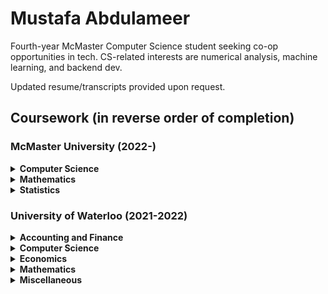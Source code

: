 # Mustafa Abdulameer

Fourth-year McMaster Computer Science student seeking co-op opportunities in tech. CS-related interests are numerical analysis, machine learning, and backend dev.

Updated resume/transcripts provided upon request.

## Coursework (in reverse order of completion)

### McMaster University (2022-)

<details>
<summary>
<b>
Computer Science
</b>
</summary>
<table>
    <tr>
      <th>Code</th>
      <th>Course Name</th>
    </tr>
    <tr>
      <td>COMPSCI 3AC3</td>
      <td>Algorithms and Complexity</td>
    </tr>
    <tr>
      <td>COMPSCI 3N03</td>
      <td>Computer Networks and Security</td>
    </tr>
    <tr>
      <td>COMPSCI 3TB3</td>
      <td>Syntax-Based Tools & Compilers</td>
    </tr>
    <tr>
      <td>COMPSCI 4NL3</td>
      <td>Natural Language Processing</td>
    </tr>
    <tr>
      <td>COMPSCI 4AL3</td>
      <td>Applications of Machine Learning</td>
    </tr>
    <tr>
      <td>COMPSCI 4ML3</td>
      <td>Fundamentals of Machine Learning</td>
    </tr>
    <tr>
      <td>COMPSCI 3MI3</td>
      <td>Principles of Programming Languages</td>
    </tr>
    <tr>
      <td>COMPSCI 3SH3</td>
      <td>Operating Systems</td>
    </tr>
    <tr>
      <td>COMPSCI 2XC3</td>
      <td>Algorithms and Software Design</td>
    </tr>
    <tr>
      <td>COMPSCI 2SD3</td>
      <td>Concurrent Systems</td>
    </tr>
    <tr>
      <td>COMPSCI 2DB3</td>
      <td>Databases</td>
    </tr>
    <tr>
      <td>COMPSCI 2AC3</td>
      <td>Automata and Computability</td>
    </tr>
    <tr>
      <td>COMPSCI 2ME3</td>
      <td>Introduction to Software Development</td>
    </tr>
    <tr>
      <td>COMPSCI 2LC3</td>
      <td>Logical Reasoning for Computer Science</td>
    </tr>
    <tr>
      <td>COMPSCI 2GA3</td>
      <td>Computer Architecture</td>
    </tr>
    <tr>
      <td>COMPSCI 2C03</td>
      <td>Data Structures and Algorithms</td>
    </tr>
    <tr>
      <td>COMPSCI 1DM3</td>
      <td>Discrete Math for Computer Science</td>
    </tr>
    <tr>
      <td>COMPSCI 1XC3</td>
      <td>Computer Science Practice and Experience: Development Basics</td>
    </tr>
    <tr>
      <td>COMPSCI 1XD3</td>
      <td>Computer Science Practice and Experience: Intro to Software Using Web Programming</td>
    </tr>
    <tr>
      <td>COMPSCI 4X03</td>
      <td>Scientific Computation</td>
    </tr>
    <tr>
      <td>COMPSCI 1MD3</td>
      <td>Introduction to Programming</td>
    </tr>
</table>
</details>

<details>
<summary>
<b>
Mathematics
</b>
</summary>
<table>
    <tr>
      <th>Code</th>
      <th>Course Name</th>
    </tr>
    <tr>
      <td>MATH 2LA3</td>
      <td>Applications of Linear Algebra</td>
    </tr>
    <tr>
      <td>MATH 2XX3</td>
      <td>Advanced Calculus II (Pre-Analysis)</td>
    </tr>
    <tr>
      <td>MATH 2X03</td>
      <td>Advanced Calculus I (Calc. III)</td>
    </tr>
</table>
</details>

<details>
<summary>
<b>
Statistics
</b>
</summary>
<table>
    <tr>
      <th>Code</th>
      <th>Course Name</th>
    </tr>
    <tr>
      <td>STATS 2MB3</td>
      <td>Statistical Methods and Applications</td>
    </tr>
    <tr>
      <td>STATS 2D03</td>
      <td>Introduction to Probability</td>
    </tr>
</table>
</details>

### University of Waterloo (2021-2022)

<details>
<summary>
<b>
Accounting and Finance
</b>
</summary>
<table>
    <tr>
      <th>Code</th>
      <th>Course Name</th>
    </tr>
    <tr>
      <td>AFM 101</td>
      <td>Introduction to Financial Accounting</td>
    </tr>
</table>
</details>

<details>
<summary>
<b>
Computer Science
</b>
</summary>
<table>
    <tr>
      <th>Code</th>
      <th>Course Name</th>
    </tr>
    <tr>
        <td>CS 136</td>
        <td>Elementary Algorithm Design and Data Abstraction</td>
    </tr>
    <tr>
      <td>CS 135</td>
      <td>Designing Functional Programs</td>
    </tr>
</table>
</details>

<details>
<summary>
<b>
Economics
</b>
</summary>
<table>
    <tr>
        <th>Code</th>
        <th>Course Name</th>
    </tr>
    <tr>
        <td>ECON 102</td>
        <td>Introduction to Macroeconomics</td>
    </tr>
    <tr>
        <td>ECON 101</td>
        <td>Introduction to Microeconomics</td>
    </tr>
</table>
</details>
  
<details>
<summary>
<b>
Mathematics
</b>
</summary>
<table>
    <tr>
    <th>Code</th>
    <th>Course Name</th>
    </tr>
    <tr>
        <td>MATH 136</td>
        <td>Linear Algebra I for Honours Mathematics</td>
    </tr>
    <tr>
        <td>MATH 138</td>
        <td>Calculus II for Honours Mathematics</td>
    </tr>
    <tr>
        <td>MATH 135</td>
        <td>Algebra for Honours Mathematics</td>
    </tr>
    <tr>
        <td>MATH 137</td>
        <td>Calculus I for Honours Mathematics</td>
    </tr>
</table>
</details>

<details>
<summary>
<b>
Miscellaneous
</b>
</summary>
<table>
    <tr>
    <th>Code</th>
    <th>Course Name</th>
    </tr>
    <tr>
        <td>MSCI 311</td>
        <td>Organizational Design and Technology</td>
    </tr>
    <tr>
        <td>PD 1</td>
        <td>Career Fundamentals</td>
    </tr>
    <tr>
        <td>ENGL 108B</td>
        <td>Global English Literatures</td>
    </tr>
    <tr>
        <td>SPCOM 223</td>
        <td>Public Speaking</td>
    </tr>
</table>
</details>
